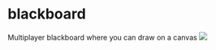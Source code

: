 # blackboard
Multiplayer blackboard where you can draw on a canvas
![](https://i.ibb.co/x6BLnjx/blackboard.png)
